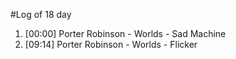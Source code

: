 #Log of 18 day

1. [00:00] Porter Robinson - Worlds - Sad Machine
1. [09:14] Porter Robinson - Worlds - Flicker
